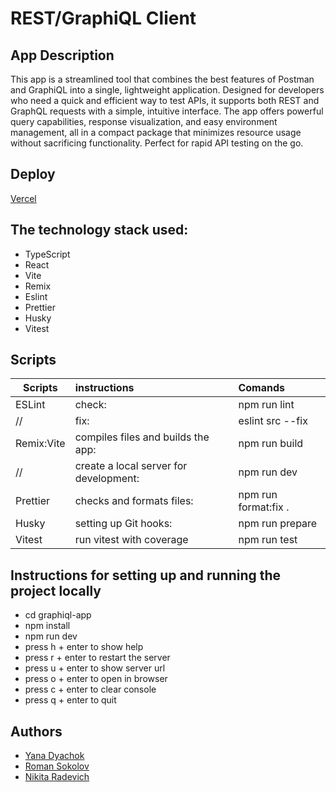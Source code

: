 # REST/GraphiQL Client

## App Description

This app is a streamlined tool that combines the best features of Postman and GraphiQL into a single, lightweight application. Designed for developers who need a quick and efficient way to test APIs, it supports both REST and GraphQL requests with a simple, intuitive interface. The app offers powerful query capabilities, response visualization, and easy environment management, all in a compact package that minimizes resource usage without sacrificing functionality. Perfect for rapid API testing on the go.

## Deploy

[Vercel](https://graphiql-app-undefineds-rss.vercel.app/) 

## The technology stack used:
   - TypeScript
   - React
   - Vite
   - Remix
   - Eslint
   - Prettier
   - Husky
   - Vitest

## Scripts
 Scripts                  |   instructions                         | Comands
--------------------------|:---------------------------------------|:-----------------------------
ESLint                    | check:                                 | npm run lint 
//                        | fix:                                   | eslint src --fix
Remix:Vite                | compiles files and builds the app:     | npm run build 
//                        | create a local server for development: | npm run dev 
Prettier                  | checks and formats files:              | npm run format:fix .
Husky                     | setting up Git hooks:                  | npm run prepare
Vitest                    | run vitest with coverage               | npm run test

## Instructions for setting up and running the project locally
- cd graphiql-app
- npm install
- npm run dev
- press h + enter to show help
- press r + enter to restart the server
- press u + enter to show server url
- press o + enter to open in browser
- press c + enter to clear console
- press q + enter to quit

## Authors
- [Yana Dyachok](https://github.com/yana-dyachok)
- [Roman Sokolov](https://github.com/rs0048)
- [Nikita Radevich](https://github.com/lonelybush)
